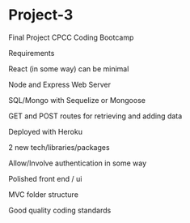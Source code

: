 # Project-3
Final Project CPCC Coding Bootcamp

Requirements

React (in some way) can be minimal

Node and Express Web Server

SQL/Mongo with Sequelize or Mongoose

GET and POST routes for retrieving and adding data

Deployed with Heroku

2 new tech/libraries/packages

Allow/Involve authentication in some way

Polished front end / ui

MVC folder structure

Good quality coding standards
